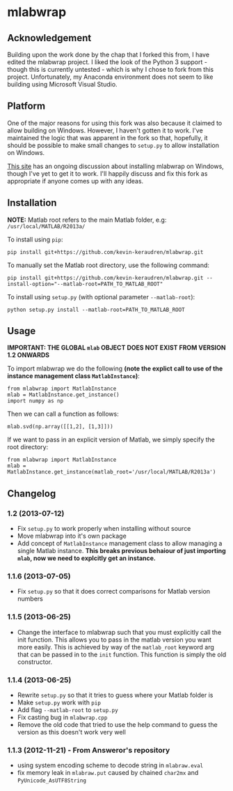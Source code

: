# mlabwrap

## Acknowledgement

Building upon the work done by the chap that I forked this from, I have edited the mlabwrap project.
I liked the look of the Python 3 support - though this is currently untested - which is why I chose
to fork from this project. Unfortunately, my Anaconda environment does not seem to like building
using Microsoft Visual Studio.

## Platform

One of the major reasons for using this fork was also because it claimed to allow building on
Windows. However, I haven't gotten it to work. I've maintained the logic that was apparent
in the fork so that, hopefully, it should be possible to make small changes to ``setup.py``
to allow installation on Windows.

[This site](http://obasic.net/how-to-install-mlabwrap-on-windows) has an ongoing discussion about
installing mlabwrap on Windows, though I've yet to get it to work. I'll happily discuss and fix
this fork as appropriate if anyone comes up with any ideas.

## Installation

**NOTE:** Matlab root refers to the main Matlab folder, e.g: ``/usr/local/MATLAB/R2013a/``

To install using ``pip``:
```
pip install git+https://github.com/kevin-keraudren/mlabwrap.git
```

To manually set the Matlab root directory, use the following command:
```
pip install git+https://github.com/kevin-keraudren/mlabwrap.git --install-option="--matlab-root=PATH_TO_MATLAB_ROOT"
```

To install using ``setup.py`` (with optional parameter ``--matlab-root``):
```
python setup.py install --matlab-root=PATH_TO_MATLAB_ROOT
```

## Usage
**IMPORTANT: THE GLOBAL ``mlab`` OBJECT DOES NOT EXIST FROM VERSION 1.2 ONWARDS**

To import mlabwrap we do the following **(note the explict call to use of the instance management class ``MatlabInstance``)**:
```
from mlabwrap import MatlabInstance
mlab = MatlabInstance.get_instance()
import numpy as np
```

Then we can call a function as follows:
```
mlab.svd(np.array([[1,2], [1,3]]))
```

If we want to pass in an explicit version of Matlab, we simply specify the root directory:
```
from mlabwrap import MatlabInstance
mlab = MatlabInstance.get_instance(matlab_root='/usr/local/MATLAB/R2013a')
```

## Changelog

### 1.2 (2013-07-12)
 * Fix ``setup.py`` to work properly when installing without source
 * Move mlabwrap into it's own package
 * Add concept of ``MatlabInstance`` management class to allow managing a single Matlab instance.
   **This breaks previous behaiour of just importing ``mlab``, now we need to explcitly get an instance.**

### 1.1.6 (2013-07-05)
 * Fix ``setup.py`` so that it does correct comparisons for Matlab version numbers

### 1.1.5 (2013-06-25)
 * Change the interface to mlabwrap such that you must explicitly call the init function. 
   This allows you to pass in the matlab version you want more easily. 
   This is achieved by way of the ``matlab_root`` keyword arg that can be passed in to the ``init`` function. 
   This function is simply the old constructor.

### 1.1.4 (2013-06-25)

 * Rewrite ``setup.py`` so that it tries to guess where your Matlab folder is
 * Make ``setup.py`` work with ``pip``
 * Add flag ``--matlab-root`` to ``setup.py``
 * Fix casting bug in ``mlabwrap.cpp``
 * Remove the old code that tried to use the help command to guess the version as this doesn't work very well

### 1.1.3 (2012-11-21) - From Answeror's repository

 * using system encoding scheme to decode string in `mlabraw.eval`
 * fix memory leak in `mlabraw.put` caused by chained `char2mx` and `PyUnicode_AsUTF8String`
